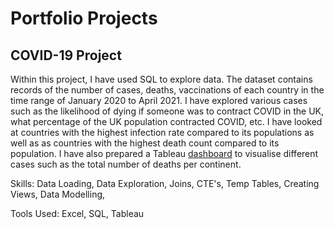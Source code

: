# Portfolio Projects 

## COVID-19 Project
Within this project, I have used SQL to explore data. The dataset contains records of the number of cases, deaths, vaccinations of each country in the time range of January 2020 to April 2021. I have explored various cases such as the likelihood of dying if someone was to contract COVID in the UK, what percentage of the UK population contracted COVID, etc. I have looked at countries with the highest infection rate compared to its populations as well as as countries with the highest death count compared to its population.
I have also prepared a Tableau [dashboard](https://public.tableau.com/app/profile/tasnia.begum/viz/COVIDProjectDashboard_17601155696200/Dashboard1) to visualise different cases such as the total number of deaths per continent. 

Skills: Data Loading, Data Exploration, Joins, CTE's, Temp Tables, Creating Views, Data Modelling,

Tools Used: Excel, SQL, Tableau 
